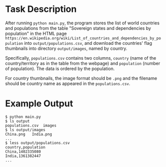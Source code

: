 # Task Description

After running `python main.py`, the program stores the list of world countries and populations from the table "Sovereign states and dependencies by population" in the HTML page `https://en.wikipedia.org/wiki/List_of_countries_and_dependencies_by_population` into `output/populations.csv`, and download the countries' flag thumbnails into directory `output/images`, named by country.

Specifically, `populations.csv` contains two columns, `country` (name of the country/territory as in the table from the webpage) and `population` (number of population). The data is ordered by the population.

For country thumbnails, the image format should be `.png` and the filename should be country name as appeared in the `populations.csv`.


# Example Output

```
$ python main.py
$ ls output
populations.csv  images
$ ls output/images
China.png   India.png
...
$ less output/populations.csv
country,population
China,1402335080
India,1361382447	
...

```